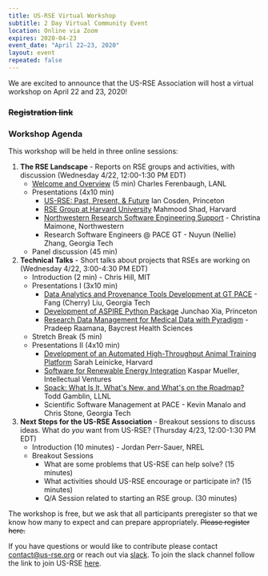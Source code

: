 ```yaml
---
title: US-RSE Virtual Workshop
subtitle: 2 Day Virtual Community Event 
location: Online via Zoom
expires: 2020-04-23
event_date: "April 22–23, 2020"
layout: event
repeated: false
---
```


We are excited to announce that the US-RSE Association will host a virtual workshop on April 22 and 23, 2020!  

### ~~Registration link~~

### Workshop Agenda

This workshop will be held in three online sessions:

1. **The RSE Landscape** - Reports on RSE groups and activities, with discussion (Wednesday 4/22, 12:00-1:30 PM EDT)
    - [Welcome and Overview](https://drive.google.com/open?id=1oNFeGRDOWEd0MdLH5dbE8NhPTmP7L3_w) (5 min) Charles Ferenbaugh, LANL
    - Presentations (4x10 min)
        - [US-RSE: Past, Present, & Future](https://drive.google.com/open?id=1nnOJe5kQFq9-AEJNsqZrQr5-fFKtBqXssE3qhhTtcq4) Ian Cosden, Princeton
        - [RSE Group at Harvard University](https://drive.google.com/open?id=1F84aRnai68vUssM_6FM1Z0v9ykYrhuCd) Mahmood Shad, Harvard
        - [Northwestern Research Software Engineering Support](https://docs.google.com/presentation/d/1KxmNG-hpStE55st9S8U_zFX1O8UBnwAcsEnp6EZ6-tw/edit?usp=sharing) - Christina Maimone, Northwestern
        - Research Software Engineers @ PACE GT - Nuyun (Nellie) Zhang, Georgia Tech
    - Panel discussion (45 min)
1. **Technical Talks** - Short talks about projects that RSEs are working on (Wednesday 4/22, 3:00-4:30 PM EDT)
    - Introduction (2 min) - Chris Hill, MIT
    - Presentations I (3x10 min)
        - [Data Analytics and Provenance Tools Development at GT PACE](https://drive.google.com/open?id=10fqy3BG70tPJK9YDSvCahC3VYroYKFVO) - Fang (Cherry) Liu, Georgia Tech
        - [Development of ASPIRE Python Package](https://drive.google.com/open?id=1L9y32VyKs9ccjJgxUX95umJyDPExoy9c) Junchao Xia, Princeton
        - [Research Data Management for Medical Data with Pyradigm](https://crossinvalidation.com/2020/04/29/research-data-management-for-medical-data-with-pyradigm) - Pradeep Raamana, Baycrest Health Sciences
    - Stretch Break (5 min)
    - Presentations II (4x10 min)
        - [Development of an Automated High-Throughput Animal Training Platform](https://drive.google.com/open?id=1WersTgflMEM61Dr1JpIpW44d17gW_dsT) Sarah Leinicke, Harvard
        - [Software for Renewable Energy Integration](https://drive.google.com/open?id=1tDkYcXvjvn7ZJyslVgW-TFKTr55vpnaj) Kaspar Mueller, Intellectual Ventures
        - [Spack: What Is It, What's New, and What's on the Roadmap?](https://drive.google.com/open?id=1N1_mghnjWTwFwL6nPf5FDIsO5px2LzZO) Todd Gamblin, LLNL
        - Scientific Software Management at PACE - Kevin Manalo and Chris Stone, Georgia Tech
1. **Next Steps for the US-RSE Association** - Breakout sessions to discuss ideas. What do *you* want from US-RSE? (Thursday 4/23, 12:00-1:30 PM EDT)
    - Introduction (10 minutes) - Jordan Perr-Sauer, NREL
    - Breakout Sessions
        - What are some problems that US-RSE can help solve? (15 minutes)
        - What activities should US-RSE encourage or participate in? (15 minutes)
        - Q/A Session related to starting an RSE group. (30 minutes)

The workshop is free, but we ask that all participants preregister so that we know how many to expect and can prepare appropriately. ~~Please register here.~~


If you have questions or would like to contribute please contact contact@us-rse.org or reach out via [slack](https://usrse.slack.com/).
To join the slack channel follow the link to join US-RSE [here](https://us-rse.org/join/). 

